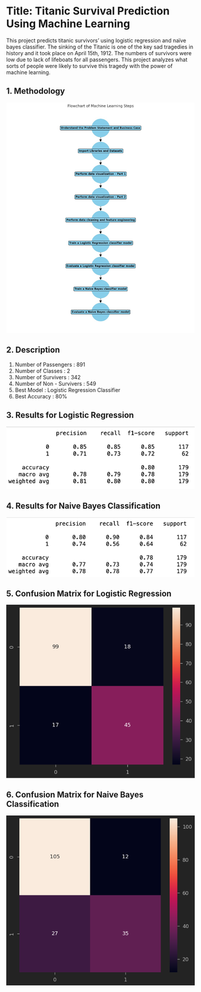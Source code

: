 # Title: Titanic Survival Prediction Using Machine Learning
This project predicts titanic survivors’ using logistic regression and naïve bayes classifier. 
The sinking of the Titanic is one of the key sad tragedies in history and it took place on April 15th, 1912. The numbers of survivors were low due to lack of lifeboats for all passengers. This project analyzes what sorts of people were likely to survive this tragedy with the power of machine learning.

## 1. Methodology
![FlowChart](https://github.com/balbirs22/Titanic_Survival_Prediction/blob/main/FlowChart.jpg?raw=true)

## 2. Description
1. Number of Passengers : 891
2. Number of Classes : 2
3. Number of Survivers : 342
4. Number of Non - Survivers : 549
5. Best Model : Logistic Regression Classifier
6. Best Accuracy : 80%

## 3. Results for Logistic Regression
![Logistic Regression Report](https://github.com/balbirs22/Titanic_Survival_Prediction/blob/main/LogRegReport.png?raw=true)

## 4. Results for Naive Bayes Classification
![Naive Bayes Report](https://github.com/balbirs22/Titanic_Survival_Prediction/blob/main/NaiveBayesReport.png?raw=true)

## 5. Confusion Matrix for Logistic Regression
![Logistic Regression Confusion Matrix](https://github.com/balbirs22/Titanic_Survival_Prediction/blob/main/LogRegConfusionMatrix.png?raw=true)

## 6. Confusion Matrix for Naive Bayes Classification
![Naive Bayes Confusion Matrix](https://github.com/balbirs22/Titanic_Survival_Prediction/blob/main/NaiveBayesConfusionMatrix.png?raw=true)

